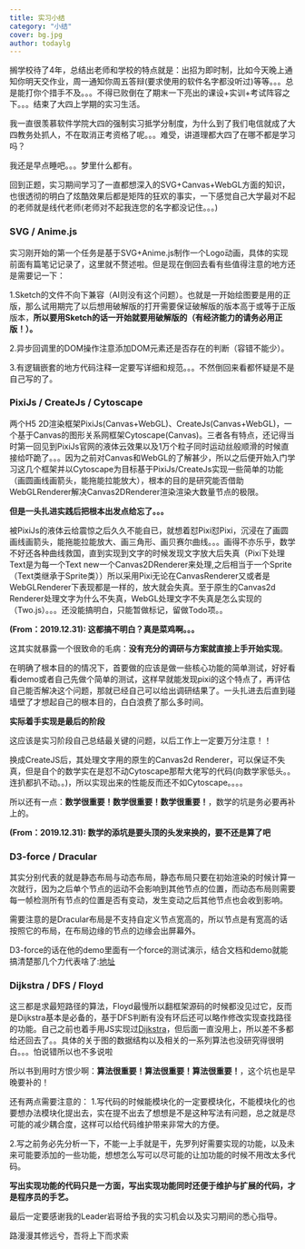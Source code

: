 ```yaml
---
title: 实习小结
category: "小结"
cover: bg.jpg
author: todaylg
---
```


搁学校待了4年，总结出老师和学校的特点就是：出招为即时制，比如今天晚上通知你明天交作业，周一通知你周五答辩(要求使用的软件名字都没听过)等等。。。总是能打你个措手不及。。。不得已败倒在了期末一下亮出的课设+实训+考试阵容之下。。。结束了大四上学期的实习生活。

我一直很羡慕软件学院大四的强制实习抵学分制度，为什么到了我们电信就成了大四教务处抓人，不在取消正考资格了呢。。。难受，讲道理都大四了在哪不都是学习吗？

我还是早点睡吧。。。梦里什么都有。

回到正题，实习期间学习了一直都想深入的SVG+Canvas+WebGL方面的知识，也很透彻的明白了炫酷效果后都是矩阵的狂欢的事实，一下感觉自己大学最对不起的老师就是线代老师(老师对不起我连您的名字都没记住。。。)

### SVG / Anime.js

实习刚开始的第一个任务是基于SVG+Anime.js制作一个Logo动画，具体的实现前面有篇笔记记录了，这里就不赘述啦。但是现在倒回去看有些值得注意的地方还是需要记一下：

1.Sketch的文件不向下兼容（AI则没有这个问题）。也就是一开始绘图要是用的正版，那么试用期完了以后想用破解版的打开需要保证破解版的版本高于或等于正版版本，**所以要用Sketch的话一开始就要用破解版的（有经济能力的请务必用正版！）。**

2.异步回调里的DOM操作注意添加DOM元素还是否存在的判断（容错不能少）。

3.有逻辑嵌套的地方代码注释一定要写详细和规范。。。不然倒回来看都怀疑是不是自己写的了。

### PixiJs / CreateJs / Cytoscape

两个H5 2D渲染框架PixiJs(Canvas+WebGL)、CreateJs(Canvas+WebGL)，一个基于Canvas的图形关系网框架Cytoscape(Canvas)。三者各有特点，还记得当时第一回见到PixiJs官网的液体云效果以及1万个粒子同时运动丝般顺滑的时候直接给吓跪了。。。因为之前对Canvas和WebGL的了解甚少，所以之后便开始入门学习这几个框架并以Cytoscape为目标基于PixiJs/CreateJs实现一些简单的功能（画圆画线画箭头，能拖能拉能放大），根本的目的是研究能否借助WebGLRenderer解决Canvas2DRenderer渲染渲染大数量节点的极限。

**但是一头扎进实践后把根本出发点给忘了。。。**

被PixiJs的液体云给震惊之后久久不能自已，就想着怼Pixi怼Pixi，沉浸在了画圆画线画箭头，能拖能拉能放大、画三角形、画贝赛尔曲线。。。画得不亦乐乎，数学不好还各种曲线救国，直到实现到文字的时候发现文字放大后失真（Pixi下处理Text是为每一个Text new一个Canvas2DRenderer来处理,之后相当于一个Sprite（Text类继承于Sprite类））所以采用Pixi无论在CanvasRenderer又或者是WebGLRenderer下表现都是一样的，放大就会失真。至于原生的Canvas2d Renderer处理文字为什么不失真，WebGL处理文字不失真是怎么实现的（Two.js）。。。还没能搞明白，只能暂做标记，留做Todo项。。

**(From：2019.12.31): 这都搞不明白？真是菜鸡啊。。。** 

这其实就暴露一个很致命的毛病：**没有充分的调研与方案就直接上手开始实现**。

在明确了根本目的的情况下，首要做的应该是做一些核心功能的简单测试，好好看看demo或者自己先做个简单的测试，这样早就能发现pixi的这个特点了，再评估自己能否解决这个问题，那就已经自己可以给出调研结果了。一头扎进去后直到碰墙壁了才想起自己的根本目的，白白浪费了那么多时间。

**实际着手实现是最后的阶段**

这应该是实习阶段自己总结最关键的问题，以后工作上一定要万分注意！！

换成CreateJS后，其处理文字用的原生的Canvas2d Renderer，可以保证不失真，但是自个的数学实在是怼不动Cytoscape那帮大佬写的代码(向数学家低头。。连扒都扒不动。。)，所以实现出来的性能反而还不如Cytoscape。。。。

所以还有一点：**数学很重要！数学很重要！数学很重要！**，数学的坑是务必要再补上的。

**(From：2019.12.31): 数学的添坑是要头顶的头发来换的，要不还是算了吧** 

### D3-force / Dracular

其实分别代表的就是静态布局与动态布局，静态布局只要在初始渲染的时候计算一次就行，因为之后单个节点的运动不会影响到其他节点的位置，而动态布局则需要每一帧检测所有节点的位置是否有变动，发生变动之后其他节点也会收到影响。

需要注意的是Dracular布局是不支持自定义节点宽高的，所以节点是有宽高的话按照它的布局，在布局边缘的节点的边缘会出屏幕外。

D3-force的话在他的demo里面有一个force的测试演示，结合文档和demo就能搞清楚那几个力代表啥了:[地址](http://blockbuilder.org/steveharoz/8c3e2524079a8c440df60c1ab72b5d03)

### Dijkstra / DFS / Floyd

这三都是求最短路径的算法，Floyd最慢所以翻框架源码的时候都没见过它，反而是Dijkstra基本是必备的，基于DFS判断有没有环后还可以略作修改实现查找路径的功能。自己之前也着手用JS实现过[Dijkstra](https://github.com/todaylg/Dijkstra)，但后面一直没用上，所以差不多都给还回去了。。具体的关于图的数据结构以及相关的一系列算法也没研究得很明白。。。怕说错所以也不多说啦

所以书到用时方恨少啊：**算法很重要！算法很重要！算法很重要！**，这个坑也是早晚要补的！

还有两点需要注意的：
1.写代码的时候能模块化的一定要模块化，不能模块化的也要想办法模块化提出去，实在提不出去了想想是不是这种写法有问题，总之就是尽可能的减少耦合度，这样可以给代码维护带来非常大的方便。

2.写之前务必先分析一下，不能一上手就是干，先罗列好需要实现的功能，以及未来可能要添加的一些功能，想想怎么写可以尽可能的让加功能的时候不用改太多代码。

**写出实现功能的代码只是一方面，写出实现功能同时还便于维护与扩展的代码，才是程序员的手艺。**

最后一定要感谢我的Leader岩哥给予我的实习机会以及实习期间的悉心指导。

路漫漫其修远兮，吾将上下而求索
